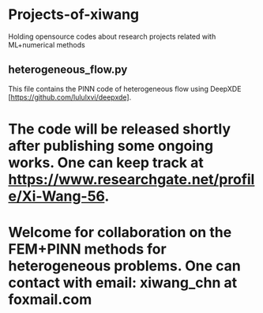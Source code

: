 # Projects-of-xiwang
Holding opensource codes about research projects related with ML+numerical methods

## heterogeneous_flow.py
This file contains the PINN code of heterogeneous flow using DeepXDE [https://github.com/lululxvi/deepxde].

# The code will be released shortly after publishing some ongoing works. One can keep track at https://www.researchgate.net/profile/Xi-Wang-56.

# Welcome for collaboration on the FEM+PINN methods for heterogeneous problems. One can contact with email: xiwang_chn at foxmail.com
